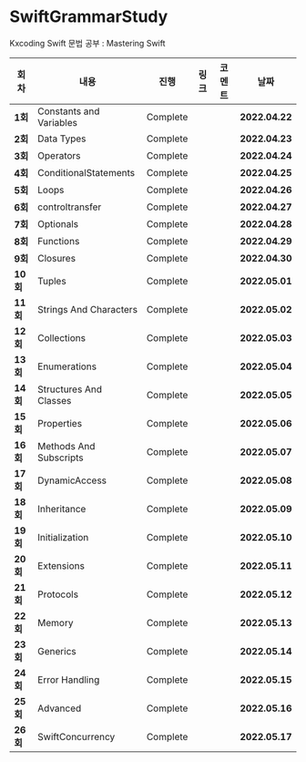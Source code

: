 # SwiftGrammarStudy
Kxcoding Swift 문법 공부 : Mastering Swift

| 회차    | 내용                                           | 진행 | 링크                                                         | 코멘트                                                  | 날짜           |
| ------- | ---------------------------------------------- | ---- | ------------------------------------------------------------ | ------------------------------------------------------- | -------------- |
| **1회** | Constants and Variables | Complete |  |  | **2022.04.22** |
| **2회** | Data Types | Complete |  |  | **2022.04.23** |
| **3회** | Operators | Complete |  |  | **2022.04.24** |
| **4회** | ConditionalStatements | Complete |  |  | **2022.04.25** |
| **5회** | Loops | Complete |  |  | **2022.04.26** |
| **6회** | controltransfer | Complete |  |  | **2022.04.27** |
| **7회** | Optionals | Complete |  |  | **2022.04.28** |
| **8회** | Functions | Complete |  |  | **2022.04.29** |
| **9회** | Closures | Complete |  |  | **2022.04.30** |
| **10회** | Tuples | Complete |  |  | **2022.05.01** |
| **11회** | Strings And Characters | Complete |  |  | **2022.05.02** |
| **12회** | Collections | Complete |  |  | **2022.05.03** |
| **13회** | Enumerations | Complete |  |  | **2022.05.04** |
| **14회** | Structures And Classes | Complete |  |  | **2022.05.05** |
| **15회** | Properties | Complete |  |  | **2022.05.06** |
| **16회** | Methods And Subscripts | Complete |  |  | **2022.05.07** |
| **17회** | DynamicAccess | Complete |  |  | **2022.05.08** |
| **18회** | Inheritance | Complete |  |  | **2022.05.09** |
| **19회** | Initialization | Complete |  |  | **2022.05.10** |
| **20회** | Extensions | Complete |  |  | **2022.05.11** |
| **21회** | Protocols | Complete |  |  | **2022.05.12** |
| **22회** | Memory | Complete |  |  | **2022.05.13** |
| **23회** | Generics | Complete |  |  | **2022.05.14** |
| **24회** | Error Handling | Complete |  |  | **2022.05.15** |
| **25회** | Advanced | Complete |  |  | **2022.05.16** |
| **26회** | SwiftConcurrency | Complete |  |  | **2022.05.17** |

